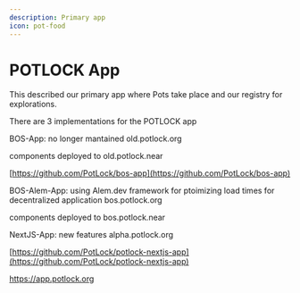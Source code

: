 ```yaml
---
description: Primary app
icon: pot-food
---
```


# POTLOCK App

This described our primary app where Pots take place and our registry for explorations.&#x20;



There are 3 implementations for the POTLOCK app

BOS-App: no longer mantained old.potlock.org&#x20;

components deployed to old.potlock.near

[https://github.com/PotLock/bos-app](https://github.com/PotLock/bos-app)

BOS-Alem-App: using Alem.dev framework for ptoimizing load times for decentralized application bos.potlock.org&#x20;

components deployed to bos.potlock.near&#x20;

NextJS-App: new features alpha.potlock.org

[https://github.com/PotLock/potlock-nextjs-app](https://github.com/PotLock/potlock-nextjs-app)

https://app.potlock.org
